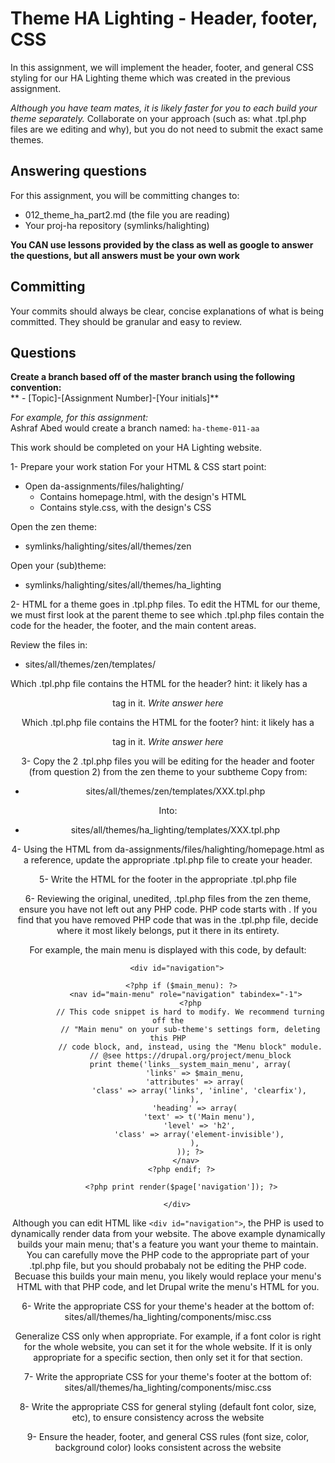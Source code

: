 # Theme HA Lighting - Header, footer, CSS
In this assignment, we will implement the header, footer, and general CSS styling for our HA Lighting theme which was created in the previous assignment.

*Although you have team mates, it is likely faster for you to each build your theme separately.* Collaborate on your approach (such as: what .tpl.php files are we editing and why), but you do not need to submit the exact same themes.

## Answering questions
For this assignment, you will be committing changes to:
- 012_theme_ha_part2.md (the file you are reading)
- Your proj-ha repository (symlinks/halighting)

**You CAN use lessons provided by the class as well as google to answer the questions, but all answers must be your own work**  

## Committing
Your commits should always be clear, concise explanations of what is being committed. They should be granular and easy to review.

## Questions
**Create a branch based off of the master branch using the following convention:**  
** - [Topic]-[Assignment Number]-[Your initials]**  

*For example, for this assignment:*  
Ashraf Abed would create a branch named: ```ha-theme-011-aa```

This work should be completed on your HA Lighting website.

1- Prepare your work station
For your HTML & CSS start point:
- Open da-assignments/files/halighting/ 
  - Contains homepage.html, with the design's HTML
  - Contains style.css, with the design's CSS

Open the zen theme:
- symlinks/halighting/sites/all/themes/zen

Open your (sub)theme:
- symlinks/halighting/sites/all/themes/ha_lighting

2- HTML for a theme goes in .tpl.php files. To edit the HTML for our theme, we must first look at the parent theme to see which .tpl.php files contain the code for the header, the footer, and the main content areas.

Review the files in:
  - sites/all/themes/zen/templates/

Which .tpl.php file contains the HTML for the header? hint: it likely has a <header> tag in it. *Write answer here*

Which .tpl.php file contains the HTML for the footer? hint: it likely has a <footer> tag in it. *Write answer here*

3- Copy the 2 .tpl.php files you will be editing for the header and footer (from question 2) from the zen theme to your subtheme
Copy from:
  - sites/all/themes/zen/templates/XXX.tpl.php

Into:
  - sites/all/themes/ha_lighting/templates/XXX.tpl.php

4- Using the HTML from da-assignments/files/halighting/homepage.html as a reference, update the appropriate .tpl.php file to create your header.

5- Write the HTML for the footer in the appropriate .tpl.php file

6- Reviewing the original, unedited, .tpl.php files from the zen theme, ensure you have not left out any PHP code. PHP code starts with <?php and ends with ?>. If you find that you have removed PHP code that was in the .tpl.php file, decide where it most likely belongs, put it there in its entirety. 

For example, the main menu is displayed with this code, by default:
```
    <div id="navigation">

      <?php if ($main_menu): ?>
        <nav id="main-menu" role="navigation" tabindex="-1">
          <?php
          // This code snippet is hard to modify. We recommend turning off the
          // "Main menu" on your sub-theme's settings form, deleting this PHP
          // code block, and, instead, using the "Menu block" module.
          // @see https://drupal.org/project/menu_block
          print theme('links__system_main_menu', array(
            'links' => $main_menu,
            'attributes' => array(
              'class' => array('links', 'inline', 'clearfix'),
            ),
            'heading' => array(
              'text' => t('Main menu'),
              'level' => 'h2',
              'class' => array('element-invisible'),
            ),
          )); ?>
        </nav>
      <?php endif; ?>

      <?php print render($page['navigation']); ?>

    </div>
```

Although you can edit HTML like ```<div id="navigation">```, the PHP is used to dynamically render data from your website. The above example dynamically builds your main menu; that's a feature you want your theme to maintain. You can carefully move the PHP code to the appropriate part of your .tpl.php file, but you should probabaly not be editing the PHP code. Becuase this builds your main menu, you likely would replace your menu's HTML with that PHP code, and let Drupal write the menu's HTML for you.

6- Write the appropriate CSS for your theme's header at the bottom of:
sites/all/themes/ha_lighting/components/misc.css

Generalize CSS only when appropriate. For example, if a font color is right for the whole website, you can set it for the whole website. If it is only appropriate for a specific section, then only set it for that section.

7- Write the appropriate CSS for your theme's footer at the bottom of:
sites/all/themes/ha_lighting/components/misc.css

8- Write the appropriate CSS for general styling (default font color, size, etc), to ensure consistency across the website

9- Ensure the header, footer, and general CSS rules (font size, color, background color) looks consistent across the website

